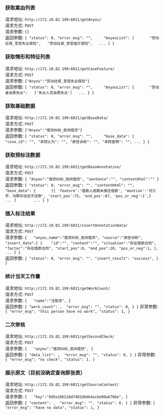 ### 获取案由列表 
请求地址: `http://172.19.82.199:6021/getAnyou/`  
请求方式: `POST`    
请求参数: `{}`  
返回参数: `{
    "status": 0,
    "error_msg": "",    
    "AnyouList": [      
        "劳动社保_享受失业保险",  
        "劳动社保_享受医疗保险",  
        ...
    ]
}`

### 获取情形和特征列表  
请求地址: `http://172.19.82.199:6021/getCaseFeature/`  
请求方式: `POST`    
请求参数: `{"Anyou":"劳动社保_享受失业保险"}`    
返回参数: `{
    "status": 0,
    "error_msg": "",    
    "AnyouList": {      
        "劳动者自愿失业":  
            ['失业人员自愿失业']  
        ...
    }
}`


### 获取基础数据  
请求地址: `http://172.19.82.199:6021/getBaseData/`  
请求方式: `POST`    
请求参数: `{"Anyou":"借贷纠纷_民间借贷"}`    
返回参数: `{
    "status": 0,
    "error_msg": "",    
    "base_data": {      
        "case_id": "",
        "本院认为": "",
        "原告诉称": "",
        "本院查明": "",
        ...
    }
}`

### 获取预标注数据  
请求地址: `http://172.19.82.199:6021/getBaseAnnotation/`  
请求方式: `POST`    
请求参数: `{
            "Anyou":"借贷纠纷_民间借贷",
            "sentence":"",
            "contentHtml":""
         }`        
返回参数: `{
    "status": 0,
    "error_msg": "",
    "contentHtml": "",
    "base_data": {      
        [{
            'feature':'借款人逾期未偿还借款',
            'mention':'何三宇、冯群华迟迟不还款',
            'start_pos':75,
            'end_pos':87,
            'pos_or_neg':1',}
            ...
        ]       
        ...
    }
}`


### 插入标注结果  
请求地址: `http://172.19.82.199:6021/insertAnnotationData/`  
请求方式: `POST`    
请求参数: `{  
            "anyou_name":"借贷纠纷_民间借贷",
            "source":"原告诉称",
            "insert_data":[
                    {   
                        "id":"",
                        "content":"",
                        "situation":"存在借款合同",
                        "factor":"存在借款合同",
                        "start_pos":8,
                        "end_pos":20,
                        "pos_or_neg":1,
                },
            ...
                ]
         }`        
返回参数: `{
    "status": 0,
    "error_msg": "",
    "insert_result": "success", }
}`

### 统计当天工作量  
请求地址: `http://172.19.82.199:6021/getWorkCount/`  
请求方式: `POST`    
请求参数: `{  
            "name":"汪丽浩",
         }`        
返回参数: `{
    "work_count": , 
    "error_msg": "",
    "status": 0, }
}`
异常参数: `{
    "error_msg": "this person have no work",
    "status": 1,
}`

### 二次审核  
请求地址: `http://172.19.82.199:6021/getSecondCheck/`  
请求方式: `POST`    
请求参数: `{  
            "anyou":"借贷纠纷_民间借贷",
         }`        
返回参数: `{
    "data_list": , 
    "error_msg": "",
    "status": 0, }
}`
异常参数: `{
    "error_msg": "no check",
    "status": 1,
}`

### 展示原文（目前没确定查询那张表）  
请求地址: `http://172.19.82.199:6021/getSourceContent/`  
请求方式: `POST`    
请求参数: `{  
            "key":"8d5e10b216d7402db6b4acbe00a676be",
         }`        
返回参数: `{
    "content": , 
    "error_msg": "",
    "status": 0, }
}`
异常参数: `{
    "error_msg": "have no data",
    "status": 1,
}`
